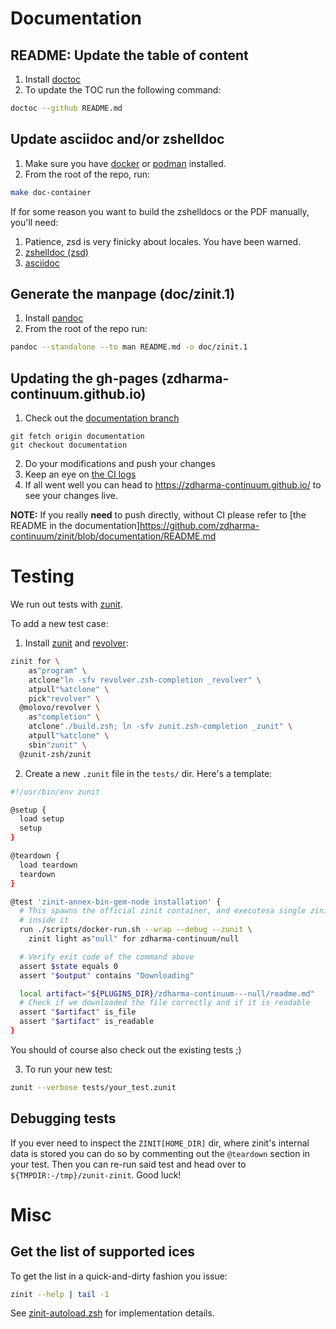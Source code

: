 # Documentation

## README: Update the table of content

1. Install [doctoc](https://github.com/thlorenz/doctoc)
2. To update the TOC run the following command:

```zsh
doctoc --github README.md
```

## Update asciidoc and/or zshelldoc

1. Make sure you have [docker](https://www.docker.com/) or
[podman](https://podman.io/) installed.
2. From the root of the repo, run:

```zsh
make doc-container
```

If for some reason you want to build the zshelldocs or the PDF manually, you'll
need:

1. Patience, zsd is very finicky about locales. You have been warned.
2. [zshelldoc (zsd)](https://github.com/zdharma-continuum/zshelldoc)
3. [asciidoc](https://asciidoc.org/)

## Generate the manpage (doc/zinit.1)

1. Install [pandoc](https://pandoc.org/)
2. From the root of the repo run:

```zsh
pandoc --standalone --to man README.md -o doc/zinit.1
```

## Updating the gh-pages (zdharma-continuum.github.io)

1. Check out the [documentation branch](https://github.com/zdharma-continuum/zinit/tree/documentation)
```shell
git fetch origin documentation
git checkout documentation
```
2. Do your modifications and push your changes
3. Keep an eye on [the CI logs](https://github.com/zdharma-continuum/zinit/actions/workflows/gh-pages.yaml)
4. If all went well you can head to https://zdharma-continuum.github.io/ to see your changes live.

**NOTE:** If you really **need** to push directly, without CI please refer to
[the README in the documentation]https://github.com/zdharma-continuum/zinit/blob/documentation/README.md


# Testing

We run out tests with [zunit](https://zunit.xyz).

To add a new test case:

1. Install [zunit](https://zunit.xyz) and [revolver](https://github.com/molovo/revolver):

```zsh
zinit for \
    as"program" \
    atclone"ln -sfv revolver.zsh-completion _revolver" \
    atpull"%atclone" \
    pick"revolver" \
  @molovo/revolver \
    as"completion" \
    atclone"./build.zsh; ln -sfv zunit.zsh-completion _zunit" \
    atpull"%atclone" \
    sbin"zunit" \
  @zunit-zsh/zunit
```

2. Create a new `.zunit` file in the `tests/` dir. Here's a template:

```zsh
#!/usr/bin/env zunit

@setup {
  load setup
  setup
}

@teardown {
  load teardown
  teardown
}

@test 'zinit-annex-bin-gem-node installation' {
  # This spawns the official zinit container, and executesa single zinit command
  # inside it
  run ./scripts/docker-run.sh --wrap --debug --zunit \
    zinit light as"null" for zdharma-continuum/null

  # Verify exit code of the command above
  assert $state equals 0
  assert "$output" contains "Downloading"

  local artifact="${PLUGINS_DIR}/zdharma-continuum---null/readme.md"
  # Check if we downloaded the file correctly and if it is readable
  assert "$artifact" is_file
  assert "$artifact" is_readable
}
```

You should of course also check out the existing tests ;)

3. To run your new test:

```zsh
zunit --verbose tests/your_test.zunit
```

## Debugging tests

If you ever need to inspect the `ZINIT[HOME_DIR]` dir, where zinit's internal
data is stored you can do so by commenting out the `@teardown` section in your
test. Then you can re-run said test and head over to
`${TMPDIR:-/tmp}/zunit-zinit`. Good luck!


# Misc
## Get the list of supported ices

To get the list in a quick-and-dirty fashion you issue:

```zsh
zinit --help | tail -1
```

See [zinit-autoload.zsh](https://github.com/zdharma-continuum/zinit/blob/2feb41cf70d2f782386bbaa6fda691e3bdc7f1ac/zinit-autoload.zsh#L3445-L3447)
for implementation details.
